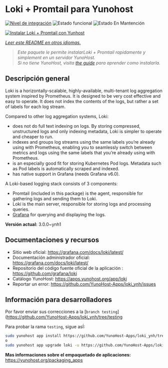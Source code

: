 <!--
Este archivo README esta generado automaticamente<https://github.com/YunoHost/apps/tree/master/tools/readme_generator>
No se debe editar a mano.
-->

# Loki + Promtail para Yunohost

[![Nivel de integración](https://dash.yunohost.org/integration/loki.svg)](https://ci-apps.yunohost.org/ci/apps/loki/) ![Estado funcional](https://ci-apps.yunohost.org/ci/badges/loki.status.svg) ![Estado En Mantención](https://ci-apps.yunohost.org/ci/badges/loki.maintain.svg)

[![Instalar Loki + Promtail con Yunhost](https://install-app.yunohost.org/install-with-yunohost.svg)](https://install-app.yunohost.org/?app=loki)

*[Leer este README en otros idiomas.](./ALL_README.md)*

> *Este paquete le permite instalarLoki + Promtail rapidamente y simplement en un servidor YunoHost.*  
> *Si no tiene YunoHost, visita [the guide](https://yunohost.org/install) para aprender como instalarla.*

## Descripción general

Loki is a horizontally-scalable, highly-available, multi-tenant log aggregation system inspired by Prometheus. It is designed to be very cost effective and easy to operate. It does not index the contents of the logs, but rather a set of labels for each log stream.

Compared to other log aggregation systems, Loki:

- does not do full text indexing on logs. By storing compressed, unstructured logs and only indexing metadata, Loki is simpler to operate and cheaper to run.
- indexes and groups log streams using the same labels you’re already using with Prometheus, enabling you to seamlessly switch between metrics and logs using the same labels that you’re already using with Prometheus.
- is an especially good fit for storing Kubernetes Pod logs. Metadata such as Pod labels is automatically scraped and indexed.
- has native support in Grafana (needs Grafana v6.0).

A Loki-based logging stack consists of 3 components:
- Promtail (included in this package) is the agent, responsible for gathering logs and sending them to Loki.
- Loki is the main server, responsible for storing logs and processing queries.
- [Grafana](https://github.com/Yunohost-Apps/grafana_ynh) for querying and displaying the logs.


**Versión actual:** 3.0.0~ynh1
## Documentaciones y recursos

- Sitio web oficial: <https://grafana.com/docs/loki/latest/>
- Documentación administrador oficial: <https://grafana.com/docs/loki/latest/>
- Repositorio del código fuente oficial de la aplicación : <https://github.com/grafana/loki>
- Catálogo YunoHost: <https://apps.yunohost.org/app/loki>
- Reportar un error: <https://github.com/YunoHost-Apps/loki_ynh/issues>

## Información para desarrolladores

Por favor enviar sus correcciones a la [`branch testing`](https://github.com/YunoHost-Apps/loki_ynh/tree/testing

Para probar la rama `testing`, sigue asÍ:

```bash
sudo yunohost app install https://github.com/YunoHost-Apps/loki_ynh/tree/testing --debug
o
sudo yunohost app upgrade loki -u https://github.com/YunoHost-Apps/loki_ynh/tree/testing --debug
```

**Mas informaciones sobre el empaquetado de aplicaciones:** <https://yunohost.org/packaging_apps>
